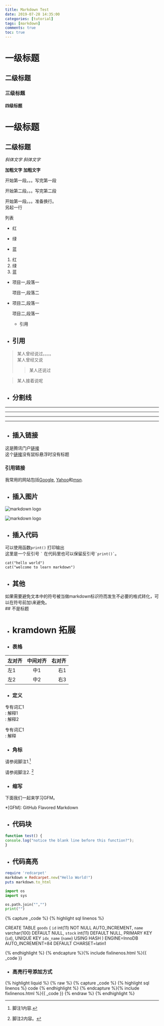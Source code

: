 ```yaml
---
title: Markdown Test
date: 2019-07-28 14:35:00
categories: [tutorial]
tags: [markdown]
comments: true
toc: true
---
```


# 一级标题
## 二级标题
### 三级标题
#### 四级标题

一级标题
=======
二级标题
----

*斜体文字*
_斜体文字_

**加粗文字**
__加粗文字__

开始第一段。。。写完第一段

开始第二段。。。写完第二段




开始第一段。。。准备换行。  
另起一行

列表
* 红
+ 绿
- 蓝
1. 红
2. 绿
3. 蓝

* 项目一,段落一

    项目一,段落二
* 项目二,段落一

    项目二,段落一
  * 引用


* ## 引用
> 某人曾经说过。。。。  
某人曾经又说  
>> 某人还说过  

> 某人接着说呢


* ## 分割线
* * *
***
- - -
-----------------------------

* ## 插入链接
这是腾讯门户[链接](http://www.qq.com "腾讯")  
这个[链接](http://www.qq.com)没有鼠标悬浮时没有标题
### 引用链接
我常用的网站包括[Google][1], [Yahoo][2]和[msn][3].

[1]: http://www.google.com "Google"
[2]: http://search.yahoo.com "Yahoo Search"
[3]: http://search.msn.com "MSN Search"

* ## 插入图片
![markdown logo](https://baike.baidu.com/pic/markdown/3245829/0/00e93901213fb80ef9ceac7132d12f2eb938947d?fr=lemma&ct=single#aid=0&pic=00e93901213fb80ef9ceac7132d12f2eb938947d "图标1")

![markdown logo][img]

[img]: http://upload-images.jianshu.io/upload_images/1787544-fff109c67ad3cba6.png?imageMogr2/auto-orient/strip%7CimageView2/2/w/1240 "图标2"



* ## 插入代码
可以使用函数`print()` 打印输出  
这里是一个反引号  `` ` ``
在代码里也可以保留反引号`` `print()` ``。

    cat("hello world")
    cat("welcome to learn markdown")

* ## 其他
如果需要避免文本中的符号被当做markdown标识符而发生不必要的格式转化，可以在符号前加\来避免。  
\##  不是标题

* # kramdown 拓展
* ### 表格
| 左对齐 | 中间对齐| 右对齐|
| :---   |  :---:   |   ---: |
| 左1    |  中1     |  右1   |
| 左2    |  中2     |  右3   |

* ### 定义 
专有词汇1  
: 解释1    
: 解释2

专有词汇1  
: 解释


* ### 角标
请参阅脚注1.[^1]

[^1]: 脚注1内容.

请参阅脚注2. [^2]

[^2]: 脚注2内容。

* ### 缩写
下面我们一起来学习GFM。

*[GFM]: GitHub Flavored Markdown


* ## 代码块

```js
function test() {
console.log("notice the blank line before this function?");
}
```


* ## 代码高亮
```ruby
require 'redcarpet'
markdown = Redcarpet.new("Hello World!")
puts markdown.to_html
```

```python 
import os
import sys

os.path.join("","")
print("")
```

{% capture _code %}
{% highlight sql linenos %}

CREATE TABLE `goods` (
  `id` int(11) NOT NULL AUTO_INCREMENT,
  `name` varchar(100) DEFAULT NULL,
  `stock` int(11) DEFAULT NULL,
  PRIMARY KEY (`id`),
  UNIQUE KEY `idx_name` (`name`) USING HASH
) ENGINE=InnoDB AUTO_INCREMENT=84 DEFAULT CHARSET=latin1

{% endhighlight %}
{% endcapture %}{% include fixlinenos.html %}{{ _code }}

* ### 高亮行号添加方式  
{% highlight liquid %}
{% raw %}
{% capture _code %}
{% highlight sql linenos %}
code
{% endhighlight %}
{% endcapture %}{% include fixlinenos.html %}{{ _code }}
{% endraw %}
{% endhighlight %}









